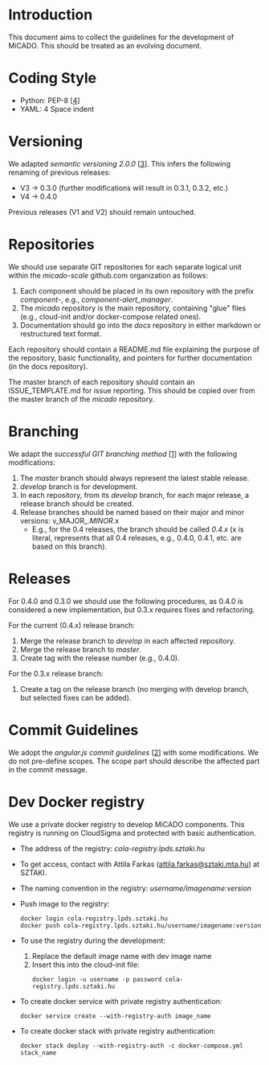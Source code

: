 # Introduction #

This document aims to collect the guidelines for the development of MiCADO. This should be treated as an evolving document.

# Coding Style #
 
 - Python: PEP-8 [[4]]
 - YAML: 4 Space indent

# Versioning #
We adapted _semantic versioning 2.0.0_ [[3]]. This infers the following renaming of previous releases:

 - V3 -> 0.3.0 (further modifications will result in 0.3.1, 0.3.2, etc.)
 - V4 -> 0.4.0 

Previous releases (V1 and V2) should remain untouched.

# Repositories #
We should use separate GIT repositories for each separate logical unit within the _micado-scale_ github.com organization as follows: 

1. Each component should be placed in its own repository with the prefix _component-_, e.g., _component-alert\_manager_.
2. The _micado_ repository is the main repository, containing "glue" files (e.g., cloud-init and/or docker-compose related ones).
3. Documentation should go into the _docs_ repository in either markdown or restructured text format.

Each repository should contain a README.md file explaining the purpose of the repository, basic functionality, and pointers for further documentation (in the docs repository).

The master branch of each repository should contain an ISSUE\_TEMPLATE.md for issue reporting. This should be copied over from the master branch of the _micado_ repository.

# Branching #
We adapt the _successful GIT branching method_ [[1]] with the following modifications:
 
 1. The _master_ branch should always represent the latest stable release.
 2. _develop_ branch is for development.
 3. In each repository, from its _develop_ branch, for each major release, a release branch should be created.
 4. Release branches should be named based on their major and minor versions: v_MAJOR_._MINOR_.x  
    - E.g., for the 0.4 releases, the branch should be called _0.4.x_ (x is literal, represents that all 0.4 releases, e.g., 0.4.0, 0.4.1, etc. are based on this branch).

# Releases #
For 0.4.0 and 0.3.0 we should use the following procedures, as 0.4.0 is considered a new implementation, but 0.3.x requires fixes and refactoring.

For the current (0.4.x) release branch:
 1. Merge the release branch to _develop_ in each affected repository.
 2. Merge the release branch to _master_.
 3. Create tag with the release number (e.g., 0.4.0).

For the 0.3.x release branch:
 1. Create a tag on the release branch (no merging with develop branch, but selected fixes can be added).


# Commit Guidelines #
We adopt the _angular.js commit guidelines_ [[2]] with some modifications. We do not pre-define scopes. The scope part should describe the affected part in the commit message. 

# Dev Docker registry #
We use a private docker registry to develop MiCADO components. This registry is running on CloudSigma and protected with basic authentication.

* The address of the registry: _cola-registry.lpds.sztaki.hu_

* To get access, contact with Attila Farkas (attila.farkas@sztaki.mta.hu) at SZTAKI.

* The naming convention in the registry: _username/imagename:version_

* Push image to the registry:
  ```
  docker login cola-registry.lpds.sztaki.hu
  docker push cola-registry.lpds.sztaki.hu/username/imagename:version
  ```

* To use the registry during the development:
  1. Replace the default image name with dev image name
  2. Insert this into the cloud-init file:
     ```
     docker login -u username -p password cola-registry.lpds.sztaki.hu
     ```

* To create docker service with private registry authentication:
  ```
  docker service create --with-registry-auth image_name
  ```

* To create docker stack with private registry authentication:
  ```
  docker stack deploy --with-registry-auth -c docker-compose.yml stack_name
  ```

[1]: http://nvie.com/posts/a-successful-git-branching-model/
[2]: https://github.com/angular/angular.js/blob/master/DEVELOPERS.md#-git-commit-guidelines
[3]: https://semver.org/
[4]: https://www.python.org/dev/peps/pep-0008/
